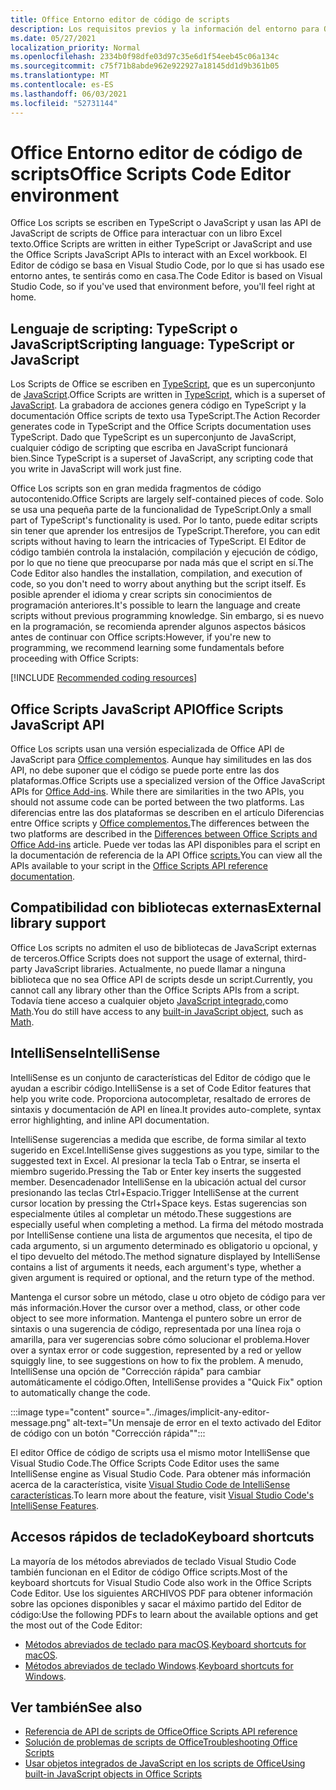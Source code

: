 ```yaml
---
title: Office Entorno editor de código de scripts
description: Los requisitos previos y la información del entorno para Office scripts en Excel en la Web.
ms.date: 05/27/2021
localization_priority: Normal
ms.openlocfilehash: 2334b0f98dfe03d97c35e6d1f54eeb45c06a134c
ms.sourcegitcommit: c75f71b8abde962e922927a18145dd1d9b361b05
ms.translationtype: MT
ms.contentlocale: es-ES
ms.lasthandoff: 06/03/2021
ms.locfileid: "52731144"
---
```

# <a name="office-scripts-code-editor-environment"></a><span data-ttu-id="16e9c-103">Office Entorno editor de código de scripts</span><span class="sxs-lookup"><span data-stu-id="16e9c-103">Office Scripts Code Editor environment</span></span>

<span data-ttu-id="16e9c-104">Office Los scripts se escriben en TypeScript o JavaScript y usan las API de JavaScript de scripts de Office para interactuar con un libro Excel texto.</span><span class="sxs-lookup"><span data-stu-id="16e9c-104">Office Scripts are written in either TypeScript or JavaScript and use the Office Scripts JavaScript APIs to interact with an Excel workbook.</span></span> <span data-ttu-id="16e9c-105">El Editor de código se basa en Visual Studio Code, por lo que si has usado ese entorno antes, te sentirás como en casa.</span><span class="sxs-lookup"><span data-stu-id="16e9c-105">The Code Editor is based on Visual Studio Code, so if you've used that environment before, you'll feel right at home.</span></span>

## <a name="scripting-language-typescript-or-javascript"></a><span data-ttu-id="16e9c-106">Lenguaje de scripting: TypeScript o JavaScript</span><span class="sxs-lookup"><span data-stu-id="16e9c-106">Scripting language: TypeScript or JavaScript</span></span>

<span data-ttu-id="16e9c-107">Los Scripts de Office se escriben en [TypeScript](https://www.typescriptlang.org/docs/home.html), que es un superconjunto de [JavaScript](https://developer.mozilla.org/docs/Web/JavaScript).</span><span class="sxs-lookup"><span data-stu-id="16e9c-107">Office Scripts are written in [TypeScript](https://www.typescriptlang.org/docs/home.html), which is a superset of [JavaScript](https://developer.mozilla.org/docs/Web/JavaScript).</span></span> <span data-ttu-id="16e9c-108">La grabadora de acciones genera código en TypeScript y la documentación Office scripts de texto usa TypeScript.</span><span class="sxs-lookup"><span data-stu-id="16e9c-108">The Action Recorder generates code in TypeScript and the Office Scripts documentation uses TypeScript.</span></span> <span data-ttu-id="16e9c-109">Dado que TypeScript es un superconjunto de JavaScript, cualquier código de scripting que escriba en JavaScript funcionará bien.</span><span class="sxs-lookup"><span data-stu-id="16e9c-109">Since TypeScript is a superset of JavaScript, any scripting code that you write in JavaScript will work just fine.</span></span>

<span data-ttu-id="16e9c-110">Office Los scripts son en gran medida fragmentos de código autocontenido.</span><span class="sxs-lookup"><span data-stu-id="16e9c-110">Office Scripts are largely self-contained pieces of code.</span></span> <span data-ttu-id="16e9c-111">Solo se usa una pequeña parte de la funcionalidad de TypeScript.</span><span class="sxs-lookup"><span data-stu-id="16e9c-111">Only a small part of TypeScript's functionality is used.</span></span> <span data-ttu-id="16e9c-112">Por lo tanto, puede editar scripts sin tener que aprender los entresijos de TypeScript.</span><span class="sxs-lookup"><span data-stu-id="16e9c-112">Therefore, you can edit scripts without having to learn the intricacies of TypeScript.</span></span> <span data-ttu-id="16e9c-113">El Editor de código también controla la instalación, compilación y ejecución de código, por lo que no tiene que preocuparse por nada más que el script en sí.</span><span class="sxs-lookup"><span data-stu-id="16e9c-113">The Code Editor also handles the installation, compilation, and execution of code, so you don't need to worry about anything but the script itself.</span></span> <span data-ttu-id="16e9c-114">Es posible aprender el idioma y crear scripts sin conocimientos de programación anteriores.</span><span class="sxs-lookup"><span data-stu-id="16e9c-114">It's possible to learn the language and create scripts without previous programming knowledge.</span></span> <span data-ttu-id="16e9c-115">Sin embargo, si es nuevo en la programación, se recomienda aprender algunos aspectos básicos antes de continuar con Office scripts:</span><span class="sxs-lookup"><span data-stu-id="16e9c-115">However, if you're new to programming, we recommend learning some fundamentals before proceeding with Office Scripts:</span></span>

[!INCLUDE [Recommended coding resources](../includes/coding-basics-references.md)]

## <a name="office-scripts-javascript-api"></a><span data-ttu-id="16e9c-116">Office Scripts JavaScript API</span><span class="sxs-lookup"><span data-stu-id="16e9c-116">Office Scripts JavaScript API</span></span>

<span data-ttu-id="16e9c-117">Office Los scripts usan una versión especializada de Office API de JavaScript para [Office complementos](/office/dev/add-ins/overview/index). Aunque hay similitudes en las dos API, no debe suponer que el código se puede porte entre las dos plataformas.</span><span class="sxs-lookup"><span data-stu-id="16e9c-117">Office Scripts use a specialized version of the Office JavaScript APIs for [Office Add-ins](/office/dev/add-ins/overview/index). While there are similarities in the two APIs, you should not assume code can be ported between the two platforms.</span></span> <span data-ttu-id="16e9c-118">Las diferencias entre las dos plataformas se describen en el artículo Diferencias entre Office scripts y [Office complementos.](../resources/add-ins-differences.md#apis)</span><span class="sxs-lookup"><span data-stu-id="16e9c-118">The differences between the two platforms are described in the [Differences between Office Scripts and Office Add-ins](../resources/add-ins-differences.md#apis) article.</span></span> <span data-ttu-id="16e9c-119">Puede ver todas las API disponibles para el script en la documentación de referencia de la API Office [scripts.](/javascript/api/office-scripts/overview)</span><span class="sxs-lookup"><span data-stu-id="16e9c-119">You can view all the APIs available to your script in the [Office Scripts API reference documentation](/javascript/api/office-scripts/overview).</span></span>

## <a name="external-library-support"></a><span data-ttu-id="16e9c-120">Compatibilidad con bibliotecas externas</span><span class="sxs-lookup"><span data-stu-id="16e9c-120">External library support</span></span>

<span data-ttu-id="16e9c-121">Office Los scripts no admiten el uso de bibliotecas de JavaScript externas de terceros.</span><span class="sxs-lookup"><span data-stu-id="16e9c-121">Office Scripts does not support the usage of external, third-party JavaScript libraries.</span></span> <span data-ttu-id="16e9c-122">Actualmente, no puede llamar a ninguna biblioteca que no sea Office API de scripts desde un script.</span><span class="sxs-lookup"><span data-stu-id="16e9c-122">Currently, you cannot call any library other than the Office Scripts APIs from a script.</span></span> <span data-ttu-id="16e9c-123">Todavía tiene acceso a cualquier objeto [JavaScript integrado,](../develop/javascript-objects.md)como [Math](https://developer.mozilla.org/docs/Web/JavaScript/Reference/Global_Objects/Math).</span><span class="sxs-lookup"><span data-stu-id="16e9c-123">You do still have access to any [built-in JavaScript object](../develop/javascript-objects.md), such as [Math](https://developer.mozilla.org/docs/Web/JavaScript/Reference/Global_Objects/Math).</span></span>

## <a name="intellisense"></a><span data-ttu-id="16e9c-124">IntelliSense</span><span class="sxs-lookup"><span data-stu-id="16e9c-124">IntelliSense</span></span>

<span data-ttu-id="16e9c-125">IntelliSense es un conjunto de características del Editor de código que le ayudan a escribir código.</span><span class="sxs-lookup"><span data-stu-id="16e9c-125">IntelliSense is a set of Code Editor features that help you write code.</span></span> <span data-ttu-id="16e9c-126">Proporciona autocompletar, resaltado de errores de sintaxis y documentación de API en línea.</span><span class="sxs-lookup"><span data-stu-id="16e9c-126">It provides auto-complete, syntax error highlighting, and inline API documentation.</span></span>

<span data-ttu-id="16e9c-127">IntelliSense sugerencias a medida que escribe, de forma similar al texto sugerido en Excel.</span><span class="sxs-lookup"><span data-stu-id="16e9c-127">IntelliSense gives suggestions as you type, similar to the suggested text in Excel.</span></span> <span data-ttu-id="16e9c-128">Al presionar la tecla Tab o Entrar, se inserta el miembro sugerido.</span><span class="sxs-lookup"><span data-stu-id="16e9c-128">Pressing the Tab or Enter key inserts the suggested member.</span></span> <span data-ttu-id="16e9c-129">Desencadenador IntelliSense en la ubicación actual del cursor presionando las teclas Ctrl+Espacio.</span><span class="sxs-lookup"><span data-stu-id="16e9c-129">Trigger IntelliSense at the current cursor location by pressing the Ctrl+Space keys.</span></span> <span data-ttu-id="16e9c-130">Estas sugerencias son especialmente útiles al completar un método.</span><span class="sxs-lookup"><span data-stu-id="16e9c-130">These suggestions are especially useful when completing a method.</span></span> <span data-ttu-id="16e9c-131">La firma del método mostrada por IntelliSense contiene una lista de argumentos que necesita, el tipo de cada argumento, si un argumento determinado es obligatorio u opcional, y el tipo devuelto del método.</span><span class="sxs-lookup"><span data-stu-id="16e9c-131">The method signature displayed by IntelliSense contains a list of arguments it needs, each argument's type, whether a given argument is required or optional, and the return type of the method.</span></span>

<span data-ttu-id="16e9c-132">Mantenga el cursor sobre un método, clase u otro objeto de código para ver más información.</span><span class="sxs-lookup"><span data-stu-id="16e9c-132">Hover the cursor over a method, class, or other code object to see more information.</span></span> <span data-ttu-id="16e9c-133">Mantenga el puntero sobre un error de sintaxis o una sugerencia de código, representada por una línea roja o amarilla, para ver sugerencias sobre cómo solucionar el problema.</span><span class="sxs-lookup"><span data-stu-id="16e9c-133">Hover over a syntax error or code suggestion, represented by a red or yellow squiggly line, to see suggestions on how to fix the problem.</span></span> <span data-ttu-id="16e9c-134">A menudo, IntelliSense una opción de "Corrección rápida" para cambiar automáticamente el código.</span><span class="sxs-lookup"><span data-stu-id="16e9c-134">Often, IntelliSense provides a "Quick Fix" option to automatically change the code.</span></span>

:::image type="content" source="../images/implicit-any-editor-message.png" alt-text="Un mensaje de error en el texto activado del Editor de código con un botón &quot;Corrección rápida&quot;":::

<span data-ttu-id="16e9c-136">El editor Office de código de scripts usa el mismo motor IntelliSense que Visual Studio Code.</span><span class="sxs-lookup"><span data-stu-id="16e9c-136">The Office Scripts Code Editor uses the same IntelliSense engine as Visual Studio Code.</span></span> <span data-ttu-id="16e9c-137">Para obtener más información acerca de la característica, visite [Visual Studio Code de IntelliSense características](https://code.visualstudio.com/docs/editor/intellisense#_intellisense-features).</span><span class="sxs-lookup"><span data-stu-id="16e9c-137">To learn more about the feature, visit [Visual Studio Code's IntelliSense Features](https://code.visualstudio.com/docs/editor/intellisense#_intellisense-features).</span></span>

## <a name="keyboard-shortcuts"></a><span data-ttu-id="16e9c-138">Accesos rápidos de teclado</span><span class="sxs-lookup"><span data-stu-id="16e9c-138">Keyboard shortcuts</span></span>

<span data-ttu-id="16e9c-139">La mayoría de los métodos abreviados de teclado Visual Studio Code también funcionan en el Editor de código Office scripts.</span><span class="sxs-lookup"><span data-stu-id="16e9c-139">Most of the keyboard shortcuts for Visual Studio Code also work in the Office Scripts Code Editor.</span></span> <span data-ttu-id="16e9c-140">Use los siguientes ARCHIVOS PDF para obtener información sobre las opciones disponibles y sacar el máximo partido del Editor de código:</span><span class="sxs-lookup"><span data-stu-id="16e9c-140">Use the following PDFs to learn about the available options and get the most out of the Code Editor:</span></span>

- <span data-ttu-id="16e9c-141">[Métodos abreviados de teclado para macOS](https://code.visualstudio.com/shortcuts/keyboard-shortcuts-macos.pdf).</span><span class="sxs-lookup"><span data-stu-id="16e9c-141">[Keyboard shortcuts for macOS](https://code.visualstudio.com/shortcuts/keyboard-shortcuts-macos.pdf).</span></span>
- <span data-ttu-id="16e9c-142">[Métodos abreviados de teclado Windows](https://code.visualstudio.com/shortcuts/keyboard-shortcuts-windows.pdf).</span><span class="sxs-lookup"><span data-stu-id="16e9c-142">[Keyboard shortcuts for Windows](https://code.visualstudio.com/shortcuts/keyboard-shortcuts-windows.pdf).</span></span>

## <a name="see-also"></a><span data-ttu-id="16e9c-143">Ver también</span><span class="sxs-lookup"><span data-stu-id="16e9c-143">See also</span></span>

- [<span data-ttu-id="16e9c-144">Referencia de API de scripts de Office</span><span class="sxs-lookup"><span data-stu-id="16e9c-144">Office Scripts API reference</span></span>](/javascript/api/office-scripts/overview)
- [<span data-ttu-id="16e9c-145">Solución de problemas de scripts de Office</span><span class="sxs-lookup"><span data-stu-id="16e9c-145">Troubleshooting Office Scripts</span></span>](../testing/troubleshooting.md)
- [<span data-ttu-id="16e9c-146">Usar objetos integrados de JavaScript en los scripts de Office</span><span class="sxs-lookup"><span data-stu-id="16e9c-146">Using built-in JavaScript objects in Office Scripts</span></span>](../develop/javascript-objects.md)
